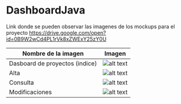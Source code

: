# DashboardJava
Link donde se pueden observar las imagenes de los mockups para el proyecto
https://drive.google.com/open?id=0B9W2wCd4PL1rVk8xZWExY25zY0U 

|Nombre de la imagen           |Imagen |
|------------------------------|-------|
|Dasboard de proyectos (indice)|![alt text](https://lh5.googleusercontent.com/b4W2K4SvzlCj7SPTthUiYcznneulhxO7oNp9zeUtdCo_msiB8MC-CDvJtEFbiqBUdmmW3pSkPPrTdR0=w1920-h979-rw "Dashboard de proyectos")             |
|Alta                          |![alt text](https://lh3.googleusercontent.com/toMUZ8RH7rn2KGynMi0cJcJOMt_DkaVTHNJ-pJEFeN5tZnancjo5hocMZeeD0RGdPfHljW84_8X7P-4=w1920-h979-rw "Alta")                               |
|Consulta                      |![alt text](https://lh3.googleusercontent.com/t2tYyWCWHQjwF56aNeUdRvH2Oz93SpUfeqiT9NsSsFaWKTth8L87db3qCtGzD83YMCKfJbO9IdPZsAA=w1920-h979-rw "Consulta")                           |
|Modificaciones                |![alt text](https://lh3.googleusercontent.com/A3N1_e8I7mQ4J8X3COFu9hl8PllTzRUdJDrmvYO87kJVuYimo-wjKW7V25fiWS8hrwVXq4cu61PjzSk=w1920-h979-rw "Modificaciones")                     |







